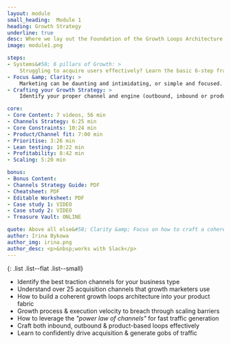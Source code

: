 ```yaml
---
layout: module
small_heading:  Module 1
heading: Growth Strategy
underline: true
desc: Where we lay out the Foundation of the Growth Loops Architecture
image: module1.png

steps:
- Systems&#58; 6 pillars of Growth: >
    Struggling to acquire users effectively? Learn the basic 6-step framework to unlock virtually unlimited growth opportunities...
- Focus &amp; Clarity: >
    Marketing can be daunting and intimidating, or simple and focused. Strong growth processes help you execute with focus &amp; clarity.
- Crafting your Growth Strategy: >
    Identify your proper channel and engine (outbound, inbound or product-based). Execute coherent growth strategies as you scale.

core:
- Core Content: 7 videos, 56 min
- Channels Strategy: 6:25 min
- Core Constraints: 10:24 min
- Product/Channel fit: 7:00 min
- Prioritise: 3:26 min
- Lean testing: 10:22 min
- Profitability: 8:42 min
- Scaling: 5:20 min

bonus:
- Bonus Content:
- Channels Strategy Guide: PDF
- Cheatsheet: PDF
- Editable Worksheet: PDF
- Case study 1: VIDEO
- Case study 2: VIDEO
- Treasure Vault: ONLINE

quote: Above all else&#58; Clarity &amp; Focus on how to craft a coherent growth strategy—with those growth loops
author: Irina Bykowa
author_img: irina.png
author_desc: <p>&nbsp;works with Slack</p>
---
```


{: .list .list--flat .list--small}
- Identify the best traction channels for your business type
- Understand over 25 acquisition channels that growth marketers use
- How to build a coherent growth loops architecture into your product fabric
- Growth process &amp; execution velocity to breach through scaling barriers
- How to leverage the *"power law of channels"* for fast traffic generation
- Craft both inbound, outbound & product-based loops effectively
- Learn to confidently drive acquisition &amp; generate gobs of traffic
